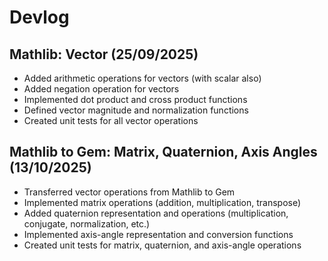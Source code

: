 # Devlog

## Mathlib: Vector (25/09/2025)
- Added arithmetic operations for vectors (with scalar also)
- Added negation operation for vectors
- Implemented dot product and cross product functions
- Defined vector magnitude and normalization functions
- Created unit tests for all vector operations

## Mathlib to Gem: Matrix, Quaternion, Axis Angles (13/10/2025)
- Transferred vector operations from Mathlib to Gem
- Implemented matrix operations (addition, multiplication, transpose)
- Added quaternion representation and operations (multiplication, conjugate, normalization, etc.)
- Implemented axis-angle representation and conversion functions
- Created unit tests for matrix, quaternion, and axis-angle operations